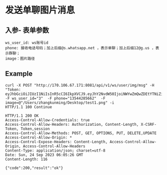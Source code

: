 # 发送单聊图片消息


## 入参- 表单参数
    ws_user_id: ws账号id
    phone: 接收电话号码；加上后缀@s.whatsapp.net ，表示单聊；加上后缀12@g.us ，表示群聊；
    image：图片路径

## Example


    curl -X POST "http://170.106.67.171:8081/api/v1/ws/user/img/msg" -H "Token: eyJhbGciOiJIUzI1NiIsInR5cCI6IkpXVCJ9.eyJhY2NvdW50IjoiNWYwZmQwZDEtYTNiZi00MmNmLWFjYjQtNGQ1ODg2MTMxYzNkIiwiY3JlYXRlX3RpbWUiOjE2OTU0ODA5NDZ9.RoKWKSG1NYt4qZrxUxCHNst0Xyu7aISS99x_VQw0Bwk" -F ws_user_id="3"  -F phone="13544285662"  -F image=@"/Users/zhangkunming/Desktop/test1.png" -i
    HTTP/1.1 100 Continue

    HTTP/1.1 200 OK
    Access-Control-Allow-Credentials: true
    Access-Control-Allow-Headers: Authorization, Content-Length, X-CSRF-Token, Token,session
    Access-Control-Allow-Methods: POST, GET, OPTIONS, PUT, DELETE,UPDATE
    Access-Control-Allow-Origin: *
    Access-Control-Expose-Headers: Content-Length, Access-Control-Allow-Origin, Access-Control-Allow-Headers
    Content-Type: application/json; charset=utf-8
    Date: Sun, 24 Sep 2023 06:05:26 GMT
    Content-Length: 116

    {"code":200,"result":"ok"}
